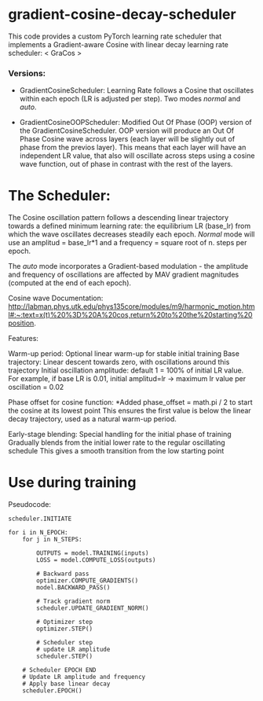 # gradient-cosine-decay-scheduler

This code provides a custom PyTorch learning rate scheduler that implements a Gradient-aware Cosine with linear decay 
learning rate scheduler:
< GraCos >

### Versions: 

- GradientCosineScheduler: Learning Rate follows a Cosine that oscillates within each epoch (LR is adjusted per step). Two modes *normal* and *auto*.

- GradientCosineOOPScheduler: Modified Out Of Phase (OOP) version of the GradientCosineScheduler. OOP version will produce an Out Of Phase Cosine wave across layers (each layer will be slightly out of phase from the previos layer). This means that each layer will have an independent LR value, that also will oscillate across steps using a cosine wave function, out of phase in contrast with the rest of the layers.

# The Scheduler:

The Cosine oscillation pattern follows a descending linear trajectory towards a defined minimum learning rate: the equilibrium LR (base_lr) from which the wave oscillates decreases steadily each epoch. *Normal* mode will use an amplitud = base_lr*1 and a frequency = square root of n. steps per epoch.
 
The *auto* mode incorporates a Gradient-based modulation - the amplitude and frequency of oscillations are affected by MAV gradient magnitudes (computed at the end of each epoch).

Cosine wave Documentation:
http://labman.phys.utk.edu/phys135core/modules/m9/harmonic_motion.html#:~:text=x(t)%20%3D%20A%20cos,return%20to%20the%20starting%20position.

Features:

Warm-up period: Optional linear warm-up for stable initial training
Base trajectory: Linear descent towards zero, with oscillations around this trajectory
Initial oscillation amplitude: default 1 = 100% of initial LR value.
For example, if base LR is 0.01, initial amplitud=lr -> maximum lr value per oscillation = 0.02

Phase offset for cosine function:
*Added phase_offset = math.pi / 2 to start the cosine at its lowest point
This ensures the first value is below the linear decay trajectory, used as a natural
warm-up period.

Early-stage blending:
Special handling for the initial phase of training
Gradually blends from the initial lower rate to the regular oscillating schedule
This gives a smooth transition from the low starting point

# Use during training

Pseudocode:

```
scheduler.INITIATE

for i in N_EPOCH:
    for j in N_STEPS:

        OUTPUTS = model.TRAINING(inputs)
        LOSS = model.COMPUTE_LOSS(outputs)
        
        # Backward pass
        optimizer.COMPUTE_GRADIENTS()
        model.BACKWARD_PASS()
        
        # Track gradient norm
        scheduler.UPDATE_GRADIENT_NORM()
        
        # Optimizer step
        optimizer.STEP()
        
        # Scheduler step
        # update LR amplitude
        scheduler.STEP()
    
    # Scheduler EPOCH END
    # Update LR amplitude and frequency
    # Apply base linear decay
    scheduler.EPOCH()
```